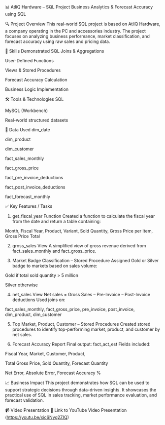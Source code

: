 📊 AtliQ Hardware – SQL Project
Business Analytics & Forecast Accuracy using SQL

🔍 Project Overview
This real-world SQL project is based on AtliQ Hardware, a company operating in the PC and accessories industry. The project focuses on analyzing business performance, market classification, and forecast accuracy using raw sales and pricing data.

🧠 Skills Demonstrated
SQL Joins & Aggregations

User-Defined Functions

Views & Stored Procedures

Forecast Accuracy Calculation

Business Logic Implementation

🛠️ Tools & Technologies
SQL

MySQL (Workbench)

Real-world structured datasets

📂 Data Used
dim_date

dim_product

dim_customer

fact_sales_monthly

fact_gross_price

fact_pre_invoice_deductions

fact_post_invoice_deductions

fact_forecast_monthly

✅ Key Features / Tasks
1. get_fiscal_year Function
Created a function to calculate the fiscal year from the date and return a table containing:

Month, Fiscal Year, Product, Variant, Sold Quantity, Gross Price per Item, Gross Price Total

2. gross_sales View
A simplified view of gross revenue derived from fact_sales_monthly and fact_gross_price.

3. Market Badge Classification – Stored Procedure
Assigned Gold or Silver badge to markets based on sales volume:

Gold if total sold quantity > 5 million

Silver otherwise

4. net_sales View
Net sales = Gross Sales – Pre-Invoice – Post-Invoice deductions
Used joins on:

fact_sales_monthly, fact_gross_price, pre_invoice, post_invoice, dim_product, dim_customer

5. Top Market, Product, Customer – Stored Procedures
Created stored procedures to identify top-performing market, product, and customer by net sales.

6. Forecast Accuracy Report
Final output: fact_act_est
Fields included:

Fiscal Year, Market, Customer, Product,

Total Gross Price, Sold Quantity, Forecast Quantity

Net Error, Absolute Error, Forecast Accuracy %

📈 Business Impact
This project demonstrates how SQL can be used to support strategic decisions through data-driven insights. It showcases the practical use of SQL in sales tracking, market performance evaluation, and forecast validation.

📹 Video Presentation
🎥 Link to YouTube Video Presentation (https://youtu.be/xic6Nyg2ZIQ)

